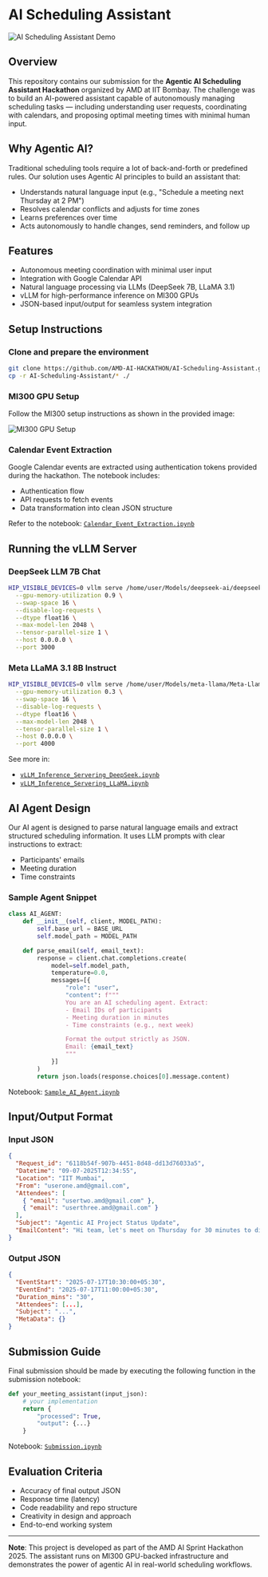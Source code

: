 # AI Scheduling Assistant

![AI Scheduling Assistant Demo](https://media0.giphy.com/media/v1.Y2lkPTc5MGI3NjExZnJ2Mzk3MnRrMm50ZzRsa2VpNTA3MHc4MG04cWM1ZHB2NTV3ZmN3MSZlcD12MV9pbnRlcm5hbF9naWZfYnlfaWQmY3Q9Zw/BK16HoaXVF0BgD0eD8/giphy.gif)
## Overview

This repository contains our submission for the **Agentic AI Scheduling Assistant Hackathon** organized by AMD at IIT Bombay. The challenge was to build an AI-powered assistant capable of autonomously managing scheduling tasks — including understanding user requests, coordinating with calendars, and proposing optimal meeting times with minimal human input.

## Why Agentic AI?

Traditional scheduling tools require a lot of back-and-forth or predefined rules. Our solution uses Agentic AI principles to build an assistant that:

- Understands natural language input (e.g., "Schedule a meeting next Thursday at 2 PM")
- Resolves calendar conflicts and adjusts for time zones
- Learns preferences over time
- Acts autonomously to handle changes, send reminders, and follow up

## Features

- Autonomous meeting coordination with minimal user input  
- Integration with Google Calendar API  
- Natural language processing via LLMs (DeepSeek 7B, LLaMA 3.1)  
- vLLM for high-performance inference on MI300 GPUs  
- JSON-based input/output for seamless system integration  

## Setup Instructions

### Clone and prepare the environment

```bash
git clone https://github.com/AMD-AI-HACKATHON/AI-Scheduling-Assistant.git
cp -r AI-Scheduling-Assistant/* ./
```

### MI300 GPU Setup

Follow the MI300 setup instructions as shown in the provided image:

![MI300 GPU Setup](https://github.com/user-attachments/assets/3b9d68c7-f994-486b-8734-ff61648bb192)

### Calendar Event Extraction

Google Calendar events are extracted using authentication tokens provided during the hackathon. The notebook includes:

- Authentication flow  
- API requests to fetch events  
- Data transformation into clean JSON structure  

Refer to the notebook: [`Calendar_Event_Extraction.ipynb`](https://github.com/AMD-AI-HACKATHON/AI-Scheduling-Assistant/blob/main/Calendar_Event_Extraction.ipynb)

## Running the vLLM Server

### DeepSeek LLM 7B Chat

```bash
HIP_VISIBLE_DEVICES=0 vllm serve /home/user/Models/deepseek-ai/deepseek-llm-7b-chat \
  --gpu-memory-utilization 0.9 \
  --swap-space 16 \
  --disable-log-requests \
  --dtype float16 \
  --max-model-len 2048 \
  --tensor-parallel-size 1 \
  --host 0.0.0.0 \
  --port 3000
```

### Meta LLaMA 3.1 8B Instruct

```bash
HIP_VISIBLE_DEVICES=0 vllm serve /home/user/Models/meta-llama/Meta-Llama-3.1-8B-Instruct \
  --gpu-memory-utilization 0.3 \
  --swap-space 16 \
  --disable-log-requests \
  --dtype float16 \
  --max-model-len 2048 \
  --tensor-parallel-size 1 \
  --host 0.0.0.0 \
  --port 4000
```

See more in:  
- [`vLLM_Inference_Servering_DeepSeek.ipynb`](https://github.com/AMD-AI-HACKATHON/AI-Scheduling-Assistant/blob/main/vLLM_Inference_Servering_DeepSeek.ipynb)  
- [`vLLM_Inference_Servering_LLaMA.ipynb`](https://gitenterprise.xilinx.com/asirra/AI-Scheduling-Assistant/blob/main/vLLM_Inference_Servering_LLaMA.ipynb)

## AI Agent Design

Our AI agent is designed to parse natural language emails and extract structured scheduling information. It uses LLM prompts with clear instructions to extract:

- Participants' emails  
- Meeting duration  
- Time constraints  

### Sample Agent Snippet

```python
class AI_AGENT:
    def __init__(self, client, MODEL_PATH):
        self.base_url = BASE_URL
        self.model_path = MODEL_PATH

    def parse_email(self, email_text):
        response = client.chat.completions.create(
            model=self.model_path,
            temperature=0.0,
            messages=[{
                "role": "user",
                "content": f"""
                You are an AI scheduling agent. Extract:
                - Email IDs of participants
                - Meeting duration in minutes
                - Time constraints (e.g., next week)

                Format the output strictly as JSON.
                Email: {email_text}
                """
            }]
        )
        return json.loads(response.choices[0].message.content)
```

Notebook: [`Sample_AI_Agent.ipynb`](https://github.com/AMD-AI-HACKATHON/AI-Scheduling-Assistant/blob/main/Sample_AI_Agent.ipynb)

## Input/Output Format

### Input JSON

```json
{
  "Request_id": "6118b54f-907b-4451-8d48-dd13d76033a5",
  "Datetime": "09-07-2025T12:34:55",
  "Location": "IIT Mumbai",
  "From": "userone.amd@gmail.com",
  "Attendees": [
    { "email": "usertwo.amd@gmail.com" },
    { "email": "userthree.amd@gmail.com" }
  ],
  "Subject": "Agentic AI Project Status Update",
  "EmailContent": "Hi team, let's meet on Thursday for 30 minutes to discuss the status of Agentic AI Project."
}
```

### Output JSON

```json
{
  "EventStart": "2025-07-17T10:30:00+05:30",
  "EventEnd": "2025-07-17T11:00:00+05:30",
  "Duration_mins": "30",
  "Attendees": [...],
  "Subject": "...",
  "MetaData": {}
}
```

## Submission Guide

Final submission should be made by executing the following function in the submission notebook:

```python
def your_meeting_assistant(input_json):
    # your implementation
    return {
        "processed": True,
        "output": {...}
    }
```

Notebook: [`Submission.ipynb`](https://github.com/AMD-AI-HACKATHON/AI-Scheduling-Assistant/blob/main/Submission.ipynb)

## Evaluation Criteria

- Accuracy of final output JSON  
- Response time (latency)  
- Code readability and repo structure  
- Creativity in design and approach  
- End-to-end working system  

---

**Note**: This project is developed as part of the AMD AI Sprint Hackathon 2025. The assistant runs on MI300 GPU-backed infrastructure and demonstrates the power of agentic AI in real-world scheduling workflows.
